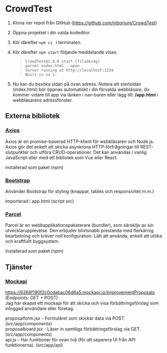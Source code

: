 # CrowdTest

1. Klona ner repot från GitHub (https://github.com/niborium/CrowdTest)
2. Öppna projektet i din valda kodeditor.
3. Kör därefter `npm ci ` i terminalen.
4. Kör därefter `npm start` följande meddelande visas:

   > ```
   > CrowdTest@1.0.0 start [filsökväg]
   > parcel index.html --open
   > Server running at http://localhost:1234
   > Built in xx s.
   > ```

5. Nu kan du besöka sidan på ovan adress. Notera att startsidan (index.html) bör öppnas automatiskt i din förvalda webbläsare, du kommer vidare till app via länken i nav-baren eller lägg till: **/app.html** i webbläsarens adressfönster.

## Externa bibliotek

### [Axios](https://www.npmjs.com/package/axios)

Axios är en promise-baserad HTTP-klient för webbläsaren och Node.js. Axios gör det enkelt att skicka asynkrona HTTP-förfrågningar till REST-slutpunkter och utföra CRUD-operationer. Det kan användas i vanlig JavaScript eller med ett bibliotek som Vue eller React.

installerad som paket (npm)

### [Bootstrap](https://getbootstrap.com/docs/5.0/getting-started/introduction/)

Använder Bootstrap för styling (knappar, tables och responsivitet m.m.)

Importerad i app.html (script src)

### [Parcel](https://www.npmjs.com/package/parcel)

Parcel är en webbapplikationspaketerare (bundler), som särskiljs av sin utvecklarupplevelse. Den erbjuder blixtsnabb prestanda med flerkärnig bearbetning och kräver noll konfiguration. Lätt att använda, enkelt att utöka och kraftfullt byggsystem.

Installerad som paket (npm)

## Tjänster

### [Mockapi](https://6268f190f2c0cdabac06d6a5.mockapi.io/ImprovementProposals)

https://6268f190f2c0cdabac06d6a5.mockapi.io/ImprovementProposals (Endpoints: GET + POST)\
Jag har skapat ett mockapi för att skicka och visa förbättringsförslag som inloggad användare eller företag.

proposalform.jsx - Formuläret som skickar data via POST. (src/app/components)\
proposalboard.jsx - Läser in samtliga förbättringsförslag via GET. (src/app/components)\
api.js - Har funktioner för ovan två (för att separera UI från API funktionerna). (src/app/api)
